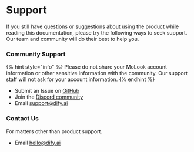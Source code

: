 # Support

If you still have questions or suggestions about using the product while reading this documentation, please try the following ways to seek support. Our team and community will do their best to help you.

### Community Support

{% hint style="info" %}
Please do not share your MoLook account information or other sensitive information with the community. Our support staff will not ask for your account information.
{% endhint %}

* Submit an Issue on [GitHub](https://github.com/langgenius/dify)
* Join the [Discord community](https://discord.gg/8Tpq4AcN9c)
* Email [support@dify.ai](mailto:support@dify.ai)

### Contact Us

For matters other than product support.

* Email [hello@dify.ai](mailto:hello@dify.ai)
